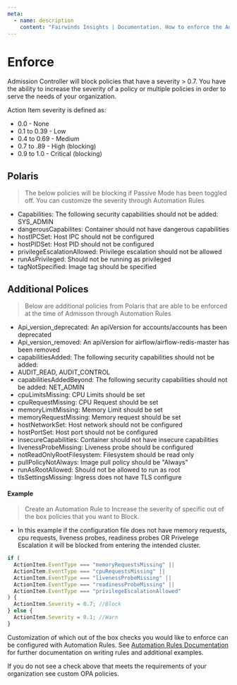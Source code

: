 ```yaml
---
meta:
  - name: description
    content: "Fairwinds Insights | Documentation. How to enforce the Admission controller. "
---
```

# Enforce

Admission Controller will block policies that have a severity > 0.7. You have the ability to increase the severity of a policy or multiple policies in order to serve the needs of your organization. 

Action Item severity is defined as:
* 0.0 - None
* 0.1 to 0.39 - Low
* 0.4 to 0.69 - Medium
* 0.7 to .89 - High (blocking)
* 0.9 to 1.0 - Critical (blocking)

## Polaris
> The below policies will be blocking if Passive Mode has been toggled off. You can customize the severity through Automation Rules

* Capabilities: The following security capabilities should not be added: SYS_ADMIN
* dangerousCapabilites: Container should not have dangerous capabilities
* hostIPCSet: Host IPC should not be configured
* hostPIDSet: Host PID should not be configured
* privilegeEscalationAllowed: Privilege escalation should not be allowed
* runAsPrivileged: Should not be running as privileged
* tagNotSpecified: Image tag should be specified

## Additional Polices 
> Below are additional policies from Polaris that are able to be enforced at the time of Admisson through Automation Rules 

* Api_version_deprecated: An apiVersion for accounts/accounts has been deprecated
* Api_version_removed: An apiVersion for airflow/airflow-redis-master has been removed
* capabilitiesAdded: The following security capabilities should not be added:
* AUDIT_READ, AUDIT_CONTROL
* capabilitiesAddedBeyond: The following security capabilities should not be added:
NET_ADMIN
* cpuLimitsMissing: CPU Limits should be set
* cpuRequestMissing: CPU Request should be set
* memoryLimitMissing: Memory Limit should be set
* memoryRequestMissing: Memory request should be set
* hostNetworkSet: Host network should not be configured
* hostPortSet: Host port should not be configured
* insecureCapabilities: Container should not have insecure capabilities
* livenessProbeMissing: Liveness probe should be configured
* notReadOnlyRootFilesystem: Filesystem should be read only
* pullPolicyNotAlways: Image pull policy should be "Always"
* runAsRootAllowed: Should not be allowed to run as root
* tlsSettingsMissing: Ingress does not have TLS configure

#### Example
> Create an Automation Rule to Increase the severity of specific out of the box policies that you want to Block. 
* In this example if the configuration file does not have memory requests, cpu requests, liveness probes, readiness probes OR Privelege Escalation it will be blocked from entering the intended cluster. 

```js
if (
  ActionItem.EventType === "memoryRequestsMissing" ||
  ActionItem.EventType === "cpuRequestsMissing" ||
  ActionItem.EventType === "livenessProbeMissing" ||
  ActionItem.EventType === "readinessProbeMissing" ||
  ActionItem.EventType === "privilegeEscalationAllowed"
) {
  ActionItem.Severity = 0.7; //Block
} else {
  ActionItem.Severity = 0.1; //Warn
}
```
Customization of which out of the box checks you would like to enforce can be configured with Automation Rules. See [Automation Rules Documentation](/configure/automation/rules) for further documentation on writing rules and additional examples.

If you do not see a check above that meets the requirements of your organization see custom OPA policies.